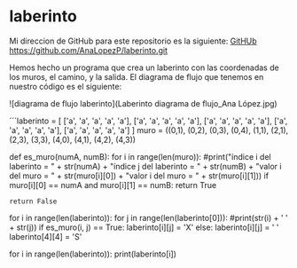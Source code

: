 # laberinto
Mi direccion de GitHub para este repositorio es la siguiente: [GitHUb](https://github.com/AnaLopezP/laberinto.git)
https://github.com/AnaLopezP/laberinto.git

Hemos hecho un programa que crea un laberinto con las coordenadas de los muros, el camino, y la salida.
El diagrama de flujo que tenemos en nuestro código es el siguiente:

![diagrama de flujo laberinto](Laberinto diagrama de flujo_Ana López.jpg)

´´´laberinto = [
    ['a', 'a', 'a', 'a', 'a'], 
    ['a', 'a', 'a', 'a', 'a'],
    ['a', 'a', 'a', 'a', 'a'], 
    ['a', 'a', 'a', 'a', 'a'], 
    ['a', 'a', 'a', 'a', 'a']
    ]
muro = ((0,1), (0,2), (0,3), (0,4), (1,1), (2,1), (2,3), (3,3), (4,0), (4,1), (4,2), (4,3))

def es_muro(numA, numB):
    for i in range(len(muro)):
        #print("índice i del laberinto = " + str(numA) + "índice j del laberinto = " + str(numB) + "valor i del muro = " + str(muro[i][0]) + "valor i del muro = " + str(muro[i][1]))
        if muro[i][0] == numA and muro[i][1] == numB:
            return True

    return False


for i in range(len(laberinto)):
    for j in range(len(laberinto[0])):
        #print(str(i) + ' ' + str(j))
        if es_muro(i, j) == True: 
            laberinto[i][j] = 'X'
        else:
            laberinto[i][j] = ' '
laberinto[4][4] = 'S'

for i in range(len(laberinto)):
    print(laberinto[i])
